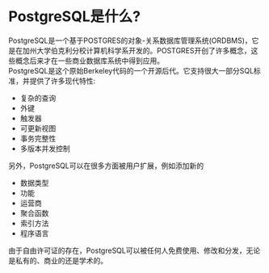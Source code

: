 # PostgreSQL是什么?

PostgreSQL是一个基于POSTGRES的对象-关系数据库管理系统(ORDBMS)，它是在加州大学伯克利分校计算机科学系开发的。POSTGRES开创了许多概念，这些概念后来才在一些商业数据库系统中得到应用。   
PostgreSQL是这个原始Berkeley代码的一个开源后代。它支持很大一部分SQL标准，并提供了许多现代特性:   
* 复杂的查询
* 外键
* 触发器
* 可更新视图
* 事务完整性
* 多版本并发控制   

另外，PostgreSQL可以在很多方面被用户扩展，例如添加新的   

* 数据类型
* 功能
* 运营商
* 聚合函数
* 索引方法
* 程序语言   

由于自由许可证的存在，PostgreSQL可以被任何人免费使用、修改和分发，无论是私有的、商业的还是学术的。
